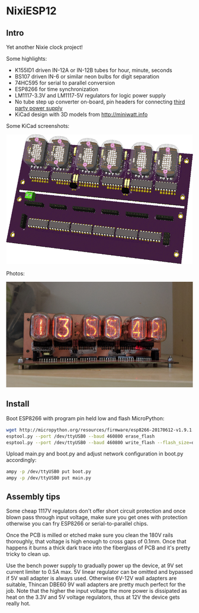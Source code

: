 # NixiESP12

## Intro

Yet another Nixie clock project!

Some highlights:

* K155ID1 driven IN-12A or IN-12B tubes for hour, minute, seconds
* BS107 driven IN-6 or similar neon bulbs for digit separation
* 74HC595 for serial to parallel conversion
* ESP8266 for time synchronization
* LM1117-3.3V and LM1117-5V regulators for logic power supply
* No tube step up converter on-board, pin headers for connecting
  <a href="http://www.ebay.com/itm/DC-5V-12V-to-170V-DC-High-Voltage-NIXIE-Power-Supply-Module-PSU-NIXIE-TUBE-ERA-/322511957768?hash=item4b1735ef08">third party power supply</a>
* KiCad design with 3D models from http://miniwatt.info

Some KiCad screenshots:

<img src="nixiesp.png"/>

Photos:

<img src="photo.jpg"/>


## Install

Boot ESP8266 with program pin held low and flash MicroPython:

```bash
wget http://micropython.org/resources/firmware/esp8266-20170612-v1.9.1.bin
esptool.py --port /dev/ttyUSB0 --baud 460800 erase_flash
esptool.py --port /dev/ttyUSB0 --baud 460800 write_flash --flash_size=detect 0 esp8266-20170612-v1.9.1.bin 
```

Upload main.py and boot.py and adjust network configuration in boot.py accordingly:

```bash
ampy -p /dev/ttyUSB0 put boot.py
ampy -p /dev/ttyUSB0 put main.py
```

## Assembly tips

Some cheap 1117V regulators don't offer short circuit protection
and once blown pass through input voltage,
make sure you get ones with protection otherwise you can fry ESP8266
or serial-to-parallel chips.

Once the PCB is milled or etched make sure you clean the 180V rails thoroughly,
that voltage is high enough to cross gaps of 0.1mm.
Once that happens it burns a thick dark trace into the fiberglass of PCB and
it's pretty tricky to clean up.

Use the bench power supply to gradually power up the device,
at 9V set current limiter to 0.5A max.
5V linear regulator can be omitted and bypassed if 5V wall adapter is always used.
Otherwise 6V-12V wall adapters are suitable,
Thincan DBE60 9V wall adapters are pretty much perfect for the job.
Note that the higher the input voltage the more power is dissipated
as heat on the 3.3V and 5V voltage regulators, thus at 12V the device gets really hot.
